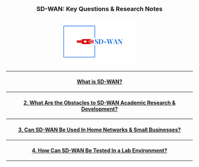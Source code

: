 ### <p align="center"> **SD-WAN**:  Key Questions & Research Notes </p> 

<p align="center">    <img src="Logo.png" width=200px> </p>

---
#### <p align="center"> <a href="SD-WAN Overview/"> What is SD-WAN?</a> </p>
---
 
#### <p align="center"> <a href="SD-WAN Obstacles/"> 2. What Are the Obstacles to SD-WAN Academic Research & Development?</a> </p>
---

#### <p align="center"> <a href="SD-WAN Home Use-Cases/"> 3. Can SD-WAN Be Used In Home Networks & Small Businesses?</a> </p>
---
#### <p align="center"> <a href="SD-WAN Lab Options/">4. How Can SD-WAN Be Tested In a Lab Environment?</a> </p>
---



